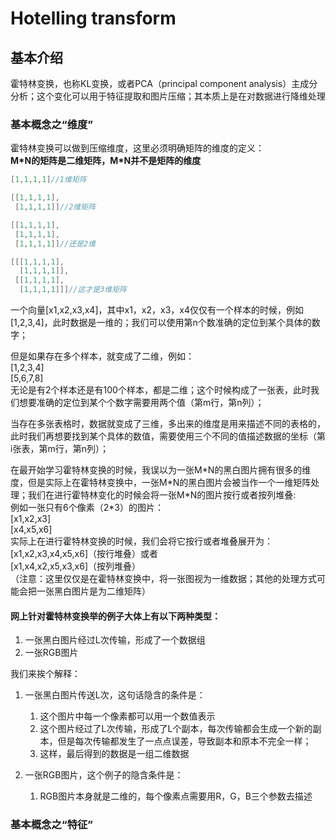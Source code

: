 # Hotelling transform

## 基本介绍

霍特林变换，也称KL变换，或者PCA（principal component analysis）主成分分析；这个变化可以用于特征提取和图片压缩；其本质上是在对数据进行降维处理

### 基本概念之“维度”

霍特林变换可以做到压缩维度，这里必须明确矩阵的维度的定义：\
**M\*N的矩阵是二维矩阵，M\*N并不是矩阵的维度**


```c
[1,1,1,1]//1维矩阵

[[1,1,1,1],
 [1,1,1,1]]//2维矩阵

[[1,1,1,1],
 [1,1,1,1],
 [1,1,1,1]]//还是2维

[[[1,1,1,1],
  [1,1,1,1]],
 [[1,1,1,1],
  [1,1,1,1]]]//这才是3维矩阵

```

一个向量[x1,x2,x3,x4]，其中x1，x2，x3，x4仅仅有一个样本的时候，例如[1,2,3,4]，此时数据是一维的；我们可以使用第n个数准确的定位到某个具体的数字；

但是如果存在多个样本，就变成了二维，例如：\
[1,2,3,4]\
[5,6,7,8]\
无论是有2个样本还是有100个样本，都是二维；这个时候构成了一张表，此时我们想要准确的定位到某个个数字需要用两个值（第m行，第n列）；

当存在多张表格时，数据就变成了三维，多出来的维度是用来描述不同的表格的，此时我们再想要找到某个具体的数值，需要使用三个不同的值描述数据的坐标（第i张表，第m行，第n列）；

在最开始学习霍特林变换的时候，我误以为一张M\*N的黑白图片拥有很多的维度，但是实际上在霍特林变换中，一张M\*N的黑白图片会被当作一个一维矩阵处理；我们在进行霍特林变化的时候会将一张M\*N的图片按行或者按列堆叠:\
例如一张只有6个像素（2*3）的图片：\
[x1,x2,x3]\
[x4,x5,x6]\
实际上在进行霍特林变换的时候，我们会将它按行或者堆叠展开为：\
[x1,x2,x3,x4,x5,x6]（按行堆叠）或者\
[x1,x4,x2,x5,x3,x6]（按列堆叠）\
（注意：这里仅仅是在霍特林变换中，将一张图视为一维数据；其他的处理方式可能会把一张黑白图片是为二维矩阵）

#### 网上针对霍特林变换举的例子大体上有以下两种类型：

1. 一张黑白图片经过L次传输，形成了一个数据组
2. 一张RGB图片

我们来挨个解释：

1. 一张黑白图片传送L次，这句话隐含的条件是：

   1. 这个图片中每一个像素都可以用一个数值表示
   2. 这个图片经过了L次传输，形成了L个副本，每次传输都会生成一个新的副本，但是每次传输都发生了一点点误差，导致副本和原本不完全一样；
   3. 这样，最后得到的数据是一组二维数据


2. 一张RGB图片，这个例子的隐含条件是：
   
   1. RGB图片本身就是二维的，每个像素点需要用R，G，B三个参数去描述



### 基本概念之“特征”
